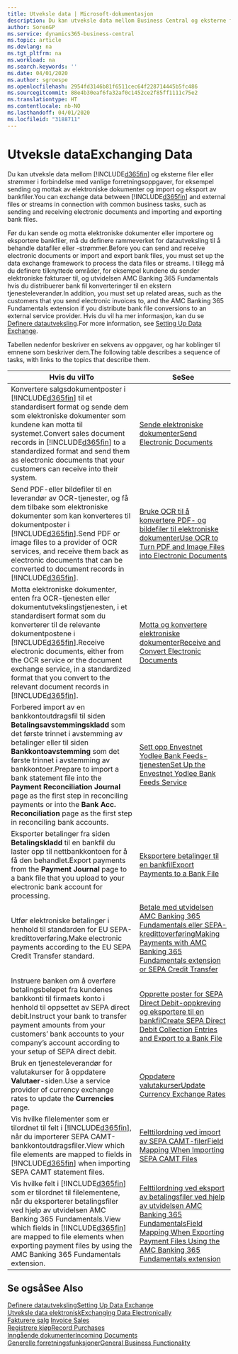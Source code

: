 ```yaml
---
title: Utveksle data | Microsoft-dokumentasjon
description: Du kan utveksle data mellom Business Central og eksterne filer eller strømmer i forbindelse med vanlige forretningsoppgaver, for eksempel sending og mottak av elektroniske dokumenter og import og eksport av bankfiler.
author: SorenGP
ms.service: dynamics365-business-central
ms.topic: article
ms.devlang: na
ms.tgt_pltfrm: na
ms.workload: na
ms.search.keywords: ''
ms.date: 04/01/2020
ms.author: sgroespe
ms.openlocfilehash: 2954fd3146b81f6511cec64f228714445b5fc486
ms.sourcegitcommit: 88e4b30eaf6fa32af0c1452ce2f85ff1111c75e2
ms.translationtype: HT
ms.contentlocale: nb-NO
ms.lasthandoff: 04/01/2020
ms.locfileid: "3188711"
---
```

# <a name="exchanging-data"></a><span data-ttu-id="848f0-103">Utveksle data</span><span class="sxs-lookup"><span data-stu-id="848f0-103">Exchanging Data</span></span>
<span data-ttu-id="848f0-104">Du kan utveksle data mellom [!INCLUDE[d365fin](includes/d365fin_md.md)] og eksterne filer eller strømmer i forbindelse med vanlige forretningsoppgaver, for eksempel sending og mottak av elektroniske dokumenter og import og eksport av bankfiler.</span><span class="sxs-lookup"><span data-stu-id="848f0-104">You can exchange data between [!INCLUDE[d365fin](includes/d365fin_md.md)] and external files or streams in connection with common business tasks, such as sending and receiving electronic documents and importing and exporting bank files.</span></span>  

<span data-ttu-id="848f0-105">Før du kan sende og motta elektroniske dokumenter eller importere og eksportere bankfiler, må du definere rammeverket for datautveksling til å behandle datafiler eller -strømmer.</span><span class="sxs-lookup"><span data-stu-id="848f0-105">Before you can send and receive electronic documents or import and export bank files, you must set up the data exchange framework to process the data files or streams.</span></span> <span data-ttu-id="848f0-106">I tillegg må du definere tilknyttede områder, for eksempel kundene du sender elektroniske fakturaer til, og utvidelsen AMC Banking 365 Fundamentals hvis du distribuerer bank fil konverteringer til en ekstern tjenesteleverandør.</span><span class="sxs-lookup"><span data-stu-id="848f0-106">In addition, you must set up related areas, such as the customers that you send electronic invoices to, and the AMC Banking 365 Fundamentals extension if you distribute bank file conversions to an external service provider.</span></span> <span data-ttu-id="848f0-107">Hvis du vil ha mer informasjon, kan du se [Definere datautveksling](across-set-up-data-exchange.md).</span><span class="sxs-lookup"><span data-stu-id="848f0-107">For more information, see [Setting Up Data Exchange](across-set-up-data-exchange.md).</span></span>  

 <span data-ttu-id="848f0-108">Tabellen nedenfor beskriver en sekvens av oppgaver, og har koblinger til emnene som beskriver dem.</span><span class="sxs-lookup"><span data-stu-id="848f0-108">The following table describes a sequence of tasks, with links to the topics that describe them.</span></span>  

|<span data-ttu-id="848f0-109">**Hvis du vil**</span><span class="sxs-lookup"><span data-stu-id="848f0-109">**To**</span></span>|<span data-ttu-id="848f0-110">**Se**</span><span class="sxs-lookup"><span data-stu-id="848f0-110">**See**</span></span>|  
|------------|-------------|  
|<span data-ttu-id="848f0-111">Konvertere salgsdokumentposter i [!INCLUDE[d365fin](includes/d365fin_md.md)] til et standardisert format og sende dem som elektroniske dokumenter som kundene kan motta til systemet.</span><span class="sxs-lookup"><span data-stu-id="848f0-111">Convert sales document records in [!INCLUDE[d365fin](includes/d365fin_md.md)] to a standardized format and send them as electronic documents that your customers can receive into their system.</span></span>|[<span data-ttu-id="848f0-112">Sende elektroniske dokumenter</span><span class="sxs-lookup"><span data-stu-id="848f0-112">Send Electronic Documents</span></span>](sales-how-to-send-electronic-documents.md)|  
|<span data-ttu-id="848f0-113">Send PDF-eller bildefiler til en leverandør av OCR-tjenester, og få dem tilbake som elektroniske dokumenter som kan konverteres til dokumentposter i [!INCLUDE[d365fin](includes/d365fin_md.md)].</span><span class="sxs-lookup"><span data-stu-id="848f0-113">Send PDF or image files to a provider of OCR services, and receive them back as electronic documents that can be converted to document records in [!INCLUDE[d365fin](includes/d365fin_md.md)].</span></span>|[<span data-ttu-id="848f0-114">Bruke OCR til å konvertere PDF- og bildefiler til elektroniske dokumenter</span><span class="sxs-lookup"><span data-stu-id="848f0-114">Use OCR to Turn PDF and Image Files into Electronic Documents</span></span>](across-how-use-ocr-pdf-images-files.md)|  
|<span data-ttu-id="848f0-115">Motta elektroniske dokumenter, enten fra OCR-tjenesten eller dokumentutvekslingstjenesten, i et standardisert format som du konverterer til de relevante dokumentpostene i [!INCLUDE[d365fin](includes/d365fin_md.md)].</span><span class="sxs-lookup"><span data-stu-id="848f0-115">Receive electronic documents, either from the OCR service or the document exchange service, in a standardized format that you convert to the relevant document records in [!INCLUDE[d365fin](includes/d365fin_md.md)].</span></span>|[<span data-ttu-id="848f0-116">Motta og konvertere elektroniske dokumenter</span><span class="sxs-lookup"><span data-stu-id="848f0-116">Receive and Convert Electronic Documents</span></span>](purchasing-how-to-receive-and-convert-electronic-documents.md)|  
|<span data-ttu-id="848f0-117">Forbered import av en bankkontoutdragsfil til siden **Betalingsavstemmingskladd** som det første trinnet i avstemming av betalinger eller til siden **Bankkontoavstemming** som det første trinnet i avstemming av bankkontoer.</span><span class="sxs-lookup"><span data-stu-id="848f0-117">Prepare to import a bank statement file into the **Payment Reconciliation Journal** page as the first step in reconciling payments or into the **Bank Acc. Reconciliation** page as the first step in reconciling bank accounts.</span></span>|[<span data-ttu-id="848f0-118">Sett opp Envestnet Yodlee Bank Feeds-tjenesten</span><span class="sxs-lookup"><span data-stu-id="848f0-118">Set Up the Envestnet Yodlee Bank Feeds Service</span></span>](bank-how-setup-bank-statement-service.md)|  
|<span data-ttu-id="848f0-119">Eksporter betalinger fra siden **Betalingskladd** til en bankfil du laster opp til nettbankkontoen for å få den behandlet.</span><span class="sxs-lookup"><span data-stu-id="848f0-119">Export payments from the **Payment Journal** page to a bank file that you upload to your electronic bank account for processing.</span></span>|[<span data-ttu-id="848f0-120">Eksportere betalinger til en bankfil</span><span class="sxs-lookup"><span data-stu-id="848f0-120">Export Payments to a Bank File</span></span>](finance-make-payments-with-bank-data-conversion-service-or-sepa-credit-transfer.md#exporting-payments-to-a-bank-file)|
|<span data-ttu-id="848f0-121">Utfør elektroniske betalinger i henhold til standarden for EU SEPA-kredittoverføring.</span><span class="sxs-lookup"><span data-stu-id="848f0-121">Make electronic payments according to the EU SEPA Credit Transfer standard.</span></span>|[<span data-ttu-id="848f0-122">Betale med utvidelsen AMC Banking 365 Fundamentals eller SEPA-kredittoverføring</span><span class="sxs-lookup"><span data-stu-id="848f0-122">Making Payments with AMC Banking 365 Fundamentals extension or SEPA Credit Transfer</span></span>](finance-make-payments-with-bank-data-conversion-service-or-sepa-credit-transfer.md)|  
|<span data-ttu-id="848f0-123">Instruere banken om å overføre betalingsbeløpet fra kundenes bankkonti til firmaets konto i henhold til oppsettet av SEPA direct debit.</span><span class="sxs-lookup"><span data-stu-id="848f0-123">Instruct your bank to transfer payment amounts from your customers’ bank accounts to your company’s account according to your setup of SEPA direct debit.</span></span>|[<span data-ttu-id="848f0-124">Opprette poster for SEPA Direct Debit-oppkreving og eksportere til en bankfil</span><span class="sxs-lookup"><span data-stu-id="848f0-124">Create SEPA Direct Debit Collection Entries and Export to a Bank File</span></span>](finance-collect-payments-with-sepa-direct-debit.md#creating-sepa-direct-debit-collection-entries-and-export-to-a-bank-file)|  
|<span data-ttu-id="848f0-125">Bruk en tjenesteleverandør for valutakurser for å oppdatere **Valutaer**-siden.</span><span class="sxs-lookup"><span data-stu-id="848f0-125">Use a service provider of currency exchange rates to update the **Currencies** page.</span></span>|[<span data-ttu-id="848f0-126">Oppdatere valutakurser</span><span class="sxs-lookup"><span data-stu-id="848f0-126">Update Currency Exchange Rates</span></span>](finance-how-update-currencies.md)|  
|<span data-ttu-id="848f0-127">Vis hvilke filelementer som er tilordnet til felt i [!INCLUDE[d365fin](includes/d365fin_md.md)], når du importerer SEPA CAMT-bankkontoutdragsfiler.</span><span class="sxs-lookup"><span data-stu-id="848f0-127">View which file elements are mapped to fields in [!INCLUDE[d365fin](includes/d365fin_md.md)] when importing SEPA CAMT statement files.</span></span>|[<span data-ttu-id="848f0-128">Felttilordning ved import av SEPA CAMT-filer</span><span class="sxs-lookup"><span data-stu-id="848f0-128">Field Mapping When Importing SEPA CAMT Files</span></span>](across-field-mapping-when-importing-sepa-camt-files.md)|  
|<span data-ttu-id="848f0-129">Vis hvilke felt i [!INCLUDE[d365fin](includes/d365fin_md.md)] som er tilordnet til filelementene, når du eksporterer betalingsfiler ved hjelp av utvidelsen AMC Banking 365 Fundamentals.</span><span class="sxs-lookup"><span data-stu-id="848f0-129">View which fields in [!INCLUDE[d365fin](includes/d365fin_md.md)] are mapped to file elements when exporting payment files by using the AMC Banking 365 Fundamentals extension.</span></span>|[<span data-ttu-id="848f0-130">Felttilordning ved eksport av betalingsfiler ved hjelp av utvidelsen AMC Banking 365 Fundamentals</span><span class="sxs-lookup"><span data-stu-id="848f0-130">Field Mapping When Exporting Payment Files Using the AMC Banking 365 Fundamentals extension</span></span>](across-field-mapping-when-exporting-payment-files-using-bank-data-conversion-service.md)|  

## <a name="see-also"></a><span data-ttu-id="848f0-131">Se også</span><span class="sxs-lookup"><span data-stu-id="848f0-131">See Also</span></span>  
[<span data-ttu-id="848f0-132">Definere datautveksling</span><span class="sxs-lookup"><span data-stu-id="848f0-132">Setting Up Data Exchange</span></span>](across-set-up-data-exchange.md)  
[<span data-ttu-id="848f0-133">Utveksle data elektronisk</span><span class="sxs-lookup"><span data-stu-id="848f0-133">Exchanging Data Electronically</span></span>](across-data-exchange.md)  
<span data-ttu-id="848f0-134">[Fakturere salg](sales-how-invoice-sales.md) </span><span class="sxs-lookup"><span data-stu-id="848f0-134">[Invoice Sales](sales-how-invoice-sales.md) </span></span>  
[<span data-ttu-id="848f0-135">Registrere kjøp</span><span class="sxs-lookup"><span data-stu-id="848f0-135">Record Purchases</span></span>](purchasing-how-record-purchases.md)  
[<span data-ttu-id="848f0-136">Inngående dokumenter</span><span class="sxs-lookup"><span data-stu-id="848f0-136">Incoming Documents</span></span>](across-income-documents.md)  
[<span data-ttu-id="848f0-137">Generelle forretningsfunksjoner</span><span class="sxs-lookup"><span data-stu-id="848f0-137">General Business Functionality</span></span>](ui-across-business-areas.md)  
